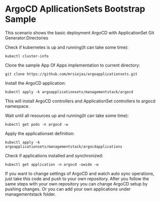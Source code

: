 # ArgoCD ApllicationSets Bootstrap Sample

This scenario shows the basic deployment ArgoCD with ApplicationSet Git Generator:Directories

Check if kubernetes is up and running(It can take some time):

```kubectl cluster-info```

Clone the sample App Of Apps implementation to current directory:

```git clone https://github.com/mrsiejas/argoapplicationsets.git```


Install the ArgoCD application:

```kubectl apply -k argoapplicationsets/managementstack/argocd```

This will install ArgoCD controllers and ApplicationSet controllers to argocd namespace.

Wait until all resources up and running(It can take some time):

```kubectl get pods -n argocd -w```


Apply the applicationset definition:

```kubectl apply -k argoapplicationsets/managementstack/argocdapplications```



Check if applications installed and synchronized:

```kubectl get application -n argocd -owide -w```

If you want to change settings of ArgoCD and watch auto sync operations, just take this code and push to your own repository.
After you follow the same steps with your own repository you can change ArgoCD setup by pushing changes.
Or you can add your own applications under managementstack folder.

